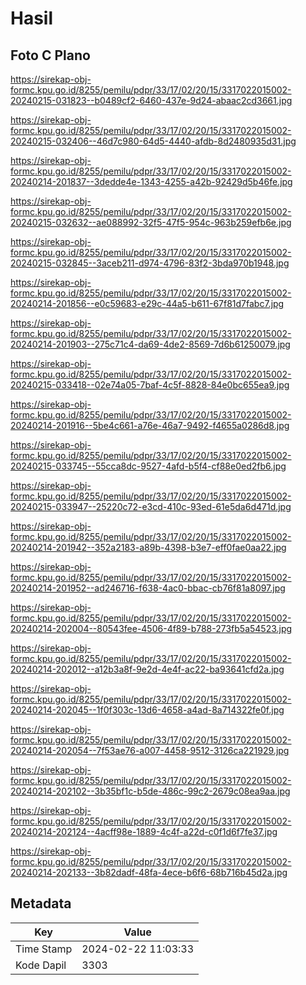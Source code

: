 # Hasil

## Foto C Plano

https://sirekap-obj-formc.kpu.go.id/8255/pemilu/pdpr/33/17/02/20/15/3317022015002-20240215-031823--b0489cf2-6460-437e-9d24-abaac2cd3661.jpg

https://sirekap-obj-formc.kpu.go.id/8255/pemilu/pdpr/33/17/02/20/15/3317022015002-20240215-032406--46d7c980-64d5-4440-afdb-8d2480935d31.jpg

https://sirekap-obj-formc.kpu.go.id/8255/pemilu/pdpr/33/17/02/20/15/3317022015002-20240214-201837--3dedde4e-1343-4255-a42b-92429d5b46fe.jpg

https://sirekap-obj-formc.kpu.go.id/8255/pemilu/pdpr/33/17/02/20/15/3317022015002-20240215-032632--ae088992-32f5-47f5-954c-963b259efb6e.jpg

https://sirekap-obj-formc.kpu.go.id/8255/pemilu/pdpr/33/17/02/20/15/3317022015002-20240215-032845--3aceb211-d974-4796-83f2-3bda970b1948.jpg

https://sirekap-obj-formc.kpu.go.id/8255/pemilu/pdpr/33/17/02/20/15/3317022015002-20240214-201856--e0c59683-e29c-44a5-b611-67f81d7fabc7.jpg

https://sirekap-obj-formc.kpu.go.id/8255/pemilu/pdpr/33/17/02/20/15/3317022015002-20240214-201903--275c71c4-da69-4de2-8569-7d6b61250079.jpg

https://sirekap-obj-formc.kpu.go.id/8255/pemilu/pdpr/33/17/02/20/15/3317022015002-20240215-033418--02e74a05-7baf-4c5f-8828-84e0bc655ea9.jpg

https://sirekap-obj-formc.kpu.go.id/8255/pemilu/pdpr/33/17/02/20/15/3317022015002-20240214-201916--5be4c661-a76e-46a7-9492-f4655a0286d8.jpg

https://sirekap-obj-formc.kpu.go.id/8255/pemilu/pdpr/33/17/02/20/15/3317022015002-20240215-033745--55cca8dc-9527-4afd-b5f4-cf88e0ed2fb6.jpg

https://sirekap-obj-formc.kpu.go.id/8255/pemilu/pdpr/33/17/02/20/15/3317022015002-20240215-033947--25220c72-e3cd-410c-93ed-61e5da6d471d.jpg

https://sirekap-obj-formc.kpu.go.id/8255/pemilu/pdpr/33/17/02/20/15/3317022015002-20240214-201942--352a2183-a89b-4398-b3e7-eff0fae0aa22.jpg

https://sirekap-obj-formc.kpu.go.id/8255/pemilu/pdpr/33/17/02/20/15/3317022015002-20240214-201952--ad246716-f638-4ac0-bbac-cb76f81a8097.jpg

https://sirekap-obj-formc.kpu.go.id/8255/pemilu/pdpr/33/17/02/20/15/3317022015002-20240214-202004--80543fee-4506-4f89-b788-273fb5a54523.jpg

https://sirekap-obj-formc.kpu.go.id/8255/pemilu/pdpr/33/17/02/20/15/3317022015002-20240214-202012--a12b3a8f-9e2d-4e4f-ac22-ba93641cfd2a.jpg

https://sirekap-obj-formc.kpu.go.id/8255/pemilu/pdpr/33/17/02/20/15/3317022015002-20240214-202045--1f0f303c-13d6-4658-a4ad-8a714322fe0f.jpg

https://sirekap-obj-formc.kpu.go.id/8255/pemilu/pdpr/33/17/02/20/15/3317022015002-20240214-202054--7f53ae76-a007-4458-9512-3126ca221929.jpg

https://sirekap-obj-formc.kpu.go.id/8255/pemilu/pdpr/33/17/02/20/15/3317022015002-20240214-202102--3b35bf1c-b5de-486c-99c2-2679c08ea9aa.jpg

https://sirekap-obj-formc.kpu.go.id/8255/pemilu/pdpr/33/17/02/20/15/3317022015002-20240214-202124--4acff98e-1889-4c4f-a22d-c0f1d6f7fe37.jpg

https://sirekap-obj-formc.kpu.go.id/8255/pemilu/pdpr/33/17/02/20/15/3317022015002-20240214-202133--3b82dadf-48fa-4ece-b6f6-68b716b45d2a.jpg


## Metadata

| Key        | Value               |
| ---------- | ------------------- |
| Time Stamp | 2024-02-22 11:03:33 |
| Kode Dapil | 3303                |



